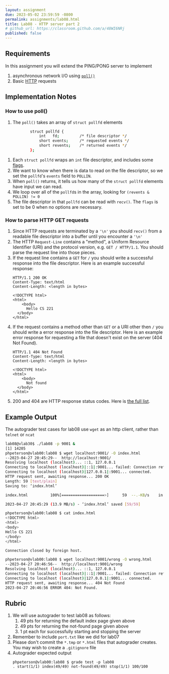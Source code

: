 ```yaml
---
layout: assignment
due: 2023-05-02 23:59:59 -0800
permalink: assignments/lab08.html
title: Lab08 - HTTP server part 2
# github_url: https://classroom.github.com/a/48WI6NRj
published: false
---
```


## Requirements

In this assignment you will extend the PING/PONG server to implement
1. asynchronous network I/O using [`poll()`](https://linux.die.net/man/2/poll)
2. Basic [HTTP](https://datatracker.ietf.org/doc/html/rfc2616) requests

## Implementation Notes

### How to use poll()
1. The `poll()` takes an array of `struct pollfd` elements 
```sh
           struct pollfd {
               int   fd;         /* file descriptor */
               short events;     /* requested events */
               short revents;    /* returned events */
           };
```
1. Each `struct pollfd` wraps an `int` file descriptor, and includes some [flags](https://sites.uclouvain.be/SystInfo/usr/include/bits/poll.h.html).
1. We want to know when there is data to read on the file descriptor, so we set the `pollfd`'s `events` field to `POLLIN`.
1. When `poll()` returns, it tells us how many of the `struct pollfd` elements have input we can read.
1. We loop over all of the `pollfd`s in the array, looking for `(revents & POLLIN) != 0`
1. The file descriptor in that `pollfd` can be read with `recv()`. The `flags` is set to be 0 when no options are necessary.


### How to parse HTTP GET requests
1. Since HTTP requests are terminated by a `'\n'` you should `recv()` from a readable file descriptor into a buffer until you encounter a `'\n'`
1. The HTTP `Request-Line` contains a "method", a Uniform Resource Identifier (URI) and the protocol version, e.g. `GET / HTTP/1.1`. You should parse the request line into those pieces. 
1. If the request line contains a `GET` for `/` you should write a successful response into the file descriptor. Here is an example successful response:
    ```
    HTTP/1.1 200 OK
    Content-Type: text/html
    Content-Length: <length in bytes>

    <!DOCTYPE html>
    <html>
        <body>
          Hello CS 221
      </body>
    </html>
    ```
1. If the request contains a method other than `GET` or a URI other then `/` you should write a error response into the file descriptor. Here is an example error response for requesting a file that doesn't exist on the server (404 Not Found).
    ```
    HTTP/1.1 404 Not Found
    Content-Type: text/html
    Content-Length: <length in bytes>

    <!DOCTYPE html>
    <html>
        <body>
          Not found
      </body>
    </html>
    ```
1. 200 and 404 are HTTP response status codes. Here is [the full list](https://developer.mozilla.org/en-US/docs/Web/HTTP/Status). 

## Example Output

The autograder test cases for lab08 use `wget` as an http client, rather than `telnet` or `ncat`

```sh
lab08@vlab30$ ./lab08 -p 9001 &
[1] 14205
phpeterson@vlab00:lab08 $ wget localhost:9001/ -O index.html
--2023-04-27 20:45:29--  http://localhost:9001/
Resolving localhost (localhost)... ::1, 127.0.0.1
Connecting to localhost (localhost)|::1|:9001... failed: Connection refused.
Connecting to localhost (localhost)|127.0.0.1|:9001... connected.
HTTP request sent, awaiting response... 200 OK
Length: 59 [text/plain]
Saving to: ‘index.html’

index.html          100%[===================>]      59  --.-KB/s    in 0s

2023-04-27 20:45:29 (13.9 MB/s) - ‘index.html’ saved [59/59]

phpeterson@vlab00:lab08 $ cat index.html
<!DOCTYPE html>
<html>
<body>
Hello CS 221
</body>
</html>

Connection closed by foreign host.

phpeterson@vlab00:lab08 $ wget localhost:9001/wrong -O wrong.html
--2023-04-27 20:46:56--  http://localhost:9001/wrong
Resolving localhost (localhost)... ::1, 127.0.0.1
Connecting to localhost (localhost)|::1|:9001... failed: Connection refused.
Connecting to localhost (localhost)|127.0.0.1|:9001... connected.
HTTP request sent, awaiting response... 404 Not Found
2023-04-27 20:46:56 ERROR 404: Not Found.


```

## Rubric

1. We will use autograder to test lab08 as follows:
    1. 49 pts for returning the default index page given above
    1. 49 pts for returning the not-found page given above
    1. 1 pt each for successfully starting and stopping the server
1. Remember to include `port.txt` like we did for lab07
1. Please don't commit the `*.tmp` or `*.html` files that autograder creates. 
You may wish to create a `.gitignore` file
1. Autograder expected output
    ```
    phpeterson@vlab00:lab08 $ grade test -p lab08
    . start(1/1) index(49/49) not-found(49/49) stop(1/1) 100/100
    ```
